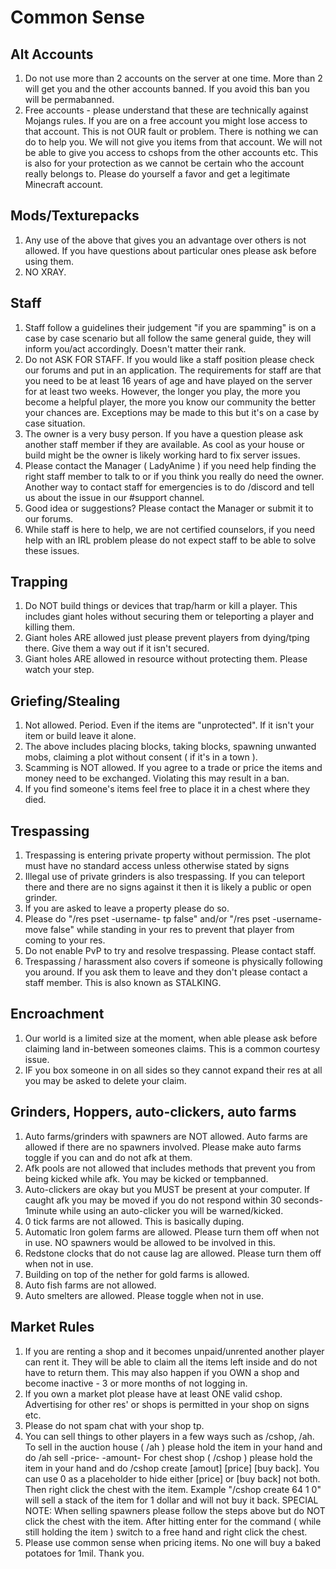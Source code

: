 
# Common Sense

## Alt Accounts 
1. Do not use more than 2 accounts on the server at one time. More than 2 will get you and the other accounts banned. If you avoid this ban you will be permabanned. 
2. Free accounts - please understand that these are technically against Mojangs rules. If you are on a free account you might lose access to that account. This is not OUR fault or problem. There is nothing we can do to help you. We will not give you items from that account. We will not be able to give you access to cshops from the other accounts etc. This is also for your protection as we cannot be certain who the account really belongs to. Please do yourself a favor and get a legitimate Minecraft account. 

## Mods/Texturepacks
1. Any use of the above that gives you an advantage over others is not allowed. If you have questions about particular ones please ask before using them.
2. NO XRAY.



## Staff
1. Staff follow a guidelines their judgement "if you are spamming" is on a case by case scenario but all follow the same general guide, they will inform you/act accordingly. Doesn't matter their rank.  
2. Do not ASK FOR STAFF. If you would like a staff position please check our forums and put in an application. The requirements for staff are that you need to be at least 16 years of age and have played on the server for at least two weeks. However, the longer you play, the more you become a helpful player, the more you know our community the better your chances are. Exceptions may be made to this but it's on a case by case situation. 
3. The owner is a very busy person. If you have a question please ask another staff member if they are available. As cool as your house or build might be the owner is likely working hard to fix server issues. 
4. Please contact the Manager ( LadyAnime ) if you need help finding the right staff member to talk to or if you think you really do need the owner. Another way to contact staff for emergencies is to do /discord and tell us about the issue in our #support channel.
5. Good idea or suggestions? Please contact the Manager or submit it to our forums.
6. While staff is here to help, we are not certified counselors, if you need help with an IRL problem please do not expect staff to be able to solve these issues.


## Trapping
1. Do NOT build things or devices that trap/harm or kill a player. This includes giant holes without securing them or teleporting a player and killing them. 
2. Giant holes ARE allowed just please prevent players from dying/tping there. Give them a way out if it isn't secured.
3. Giant holes ARE allowed in resource without protecting them. Please watch your step. 

## Griefing/Stealing
1. Not allowed. Period. Even if the items are "unprotected". If it isn't your item or build leave it alone. 
2. The above includes placing blocks, taking blocks, spawning unwanted mobs, claiming a plot without consent ( if it's in a town ).
3. Scamming is NOT allowed. If you agree to a trade or price the items and money need to be exchanged. Violating this may result in a ban. 
4. If you find someone's items feel free to place it in a chest where they died.

## Trespassing
1. Trespassing is entering private property without permission. The plot must have no standard access unless otherwise stated by signs 
2. Illegal use of private grinders is also trespassing. If you can teleport there and there are no signs against it then it is likely a public or open grinder.
3. If you are asked to leave a property please do so. 
4. Please do "/res pset -username- tp false" and/or "/res pset -username- move false" while standing in your res to prevent that player from coming to your res.
5. Do not enable PvP to try and resolve trespassing. Please contact staff.
6. Trespassing / harassment also covers if someone is physically following you around. If you ask them to leave and they don't please contact a staff member. This is also known as STALKING.


## Encroachment
1. Our world is a limited size at the moment, when able please ask before claiming land in-between someones claims. This is a common courtesy issue.
2. IF you box someone in on all sides so they cannot expand their res at all you may be asked to delete your claim.

## Grinders, Hoppers, auto-clickers, auto farms
1. Auto farms/grinders with spawners are NOT allowed. Auto farms are allowed if there are no spawners involved. Please make auto farms toggle if you can and do not afk at them. 
2. Afk pools are not allowed that includes methods that prevent you from being kicked while afk. You may be kicked or tempbanned.
3. Auto-clickers are okay but you MUST be present at your computer. If caught afk you may be moved if you do not respond within 30 seconds-1minute while using an auto-clicker you will be warned/kicked.
4. 0 tick farms are not allowed. This is basically duping.
5. Automatic Iron golem farms are allowed. Please turn them off when not in use. NO spawners would be allowed to be involved in this. 
6. Redstone clocks that do not cause lag are allowed. Please turn them off when not in use. 
7. Building on top of the nether for gold farms is allowed. 
8. Auto fish farms are not allowed.
9. Auto smelters are allowed. Please toggle when not in use.


## Market Rules
1. If you are renting a shop and it becomes unpaid/unrented another player can rent it. They will be able to claim all the items left inside and do not have to return them. This may also happen if you OWN a shop and become inactive - 3 or more months of not logging in.
2. If you own a market plot please have at least ONE valid cshop. Advertising for other res' or shops is permitted in your shop on signs etc.
3. Please do not spam chat with your shop tp. 
4. You can sell things to other players in a few ways such as /cshop, /ah.
To sell in the auction house ( /ah ) please hold the item in your hand and do /ah sell -price- -amount- 
For chest shop ( /cshop ) please hold the item in your hand and do /cshop create [amout] [price] [buy back]. You can use 0 as a placeholder to hide either [price] or [buy back] not both. Then right click the chest with the item. Example "/cshop create 64 1 0" will sell a stack of the item for 1 dollar and will not buy it back. 
SPECIAL NOTE: When selling spawners please follow the steps above but do NOT click the chest with the item. After hitting enter for the command ( while still holding the item ) switch to a free hand and right click the chest. 
5. Please use common sense when pricing items. No one will buy a baked potatoes for 1mil. Thank you.

